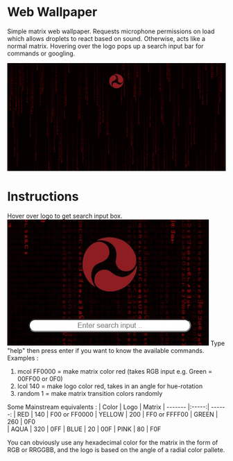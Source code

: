 # Web Wallpaper
Simple matrix web wallpaper. Requests microphone permissions on load which allows droplets to react based on sound. Otherwise, acts like a normal matrix.
Hovering over the logo pops up a search input bar for commands or googling.

![Wallpaper demo image failed to load...][demo]

# Instructions  
Hover over logo to get search input box.
![Input bar hover image failed to load...][input]
Type "help" then press enter if you want to know the available commands.
Examples :
1. mcol FF0000 	= make matrix color red (takes RGB input e.g. Green = 00FF00 or 0F0)
2. lcol 140    	= make logo color red, takes in an angle for hue-rotation
3. random 1		= make matrix transition colors randomly

Some Mainstream equivalents :
| Color   | Logo  | Matrix 
| ------- |:-----:| ------:
| RED     |  140  | F00 or FF0000 
| YELLOW  |  200  | FF0 or FFFF00
| GREEN   |  260  | 0F0  
| AQUA    |  320  | 0FF
| BLUE    |  20   | 00F
| PINK    |  80   | F0F

You can obviously use any hexadecimal color for the matrix in the form of RGB or RRGGBB, and the logo is based on the angle of a radial color pallete.

[demo]: https://github.com/54754N4/Web-Wallpaper/blob/master/demo.jpeg "Preview"
[input]: https://github.com/54754N4/Web-Wallpaper/blob/master/input.jpeg "Hover over logo to popup input box"
